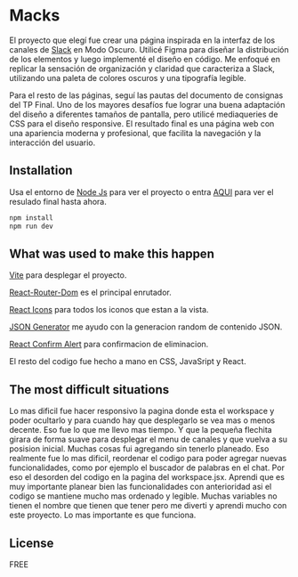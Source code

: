 # Macks

El proyecto que elegí fue crear una página inspirada en la interfaz de los canales de [Slack](https://app.slack.com/) en Modo Oscuro. Utilicé Figma para diseñar la distribución de los elementos y luego implementé el diseño en código. Me enfoqué en replicar la sensación de organización y claridad que caracteriza a Slack, utilizando una paleta de colores oscuros y una tipografía legible.

Para el resto de las páginas, seguí las pautas del documento de consignas del TP Final. Uno de los mayores desafíos fue lograr una buena adaptación del diseño a diferentes tamaños de pantalla, pero utilicé mediaqueries de CSS para el diseño responsive. El resultado final es una página web con una apariencia moderna y profesional, que facilita la navegación y la interacción del usuario.

## Installation

Usa el entorno de [Node Js](https://nodejs.org/en/download/package-manager) para ver el proyecto o entra [AQUI](https://slack-clone-macks-v2.vercel.app/) para ver el resulado final hasta ahora.

```bash
npm install
npm run dev
```

## What was used to make this happen

[Vite](https://vitejs.dev/) para desplegar el proyecto.

[React-Router-Dom](https://reactrouter.com/en/main) es el principal enrutador.

[React Icons](https://react-icons.github.io/react-icons/) para todos los iconos que estan a la vista.

[JSON Generator](https://json-generator.com/#) me ayudo con la generacion random de contenido JSON.

[React Confirm Alert](https://www.npmjs.com/package/react-confirm-alert) para confirmacion de eliminacion.

El resto del codigo fue hecho a mano en CSS, JavaSript y React.

## The most difficult situations

Lo mas dificil fue hacer responsivo la pagina donde esta el workspace y poder ocultarlo y para cuando hay que desplegarlo se vea mas o menos decente. Eso fue lo que me llevo mas tiempo. Y que la pequeña flechita girara de forma suave para desplegar el menu de canales y que vuelva a su posision inicial.
Muchas cosas fui agregando sin tenerlo planeado. Eso realmente fue lo mas dificil, reordenar el codigo para poder agregar nuevas funcionalidades, como por ejemplo el buscador de palabras en el chat. Por eso el desorden del codigo en la pagina del workspace.jsx.
Aprendi que es muy importante planear bien las funcionalidades con anterioridad asi el codigo se mantiene mucho mas ordenado y legible. Muchas variables no tienen el nombre que tienen que tener pero me diverti y aprendi mucho con este proyecto. Lo mas importante es que funciona.

## License

FREE
